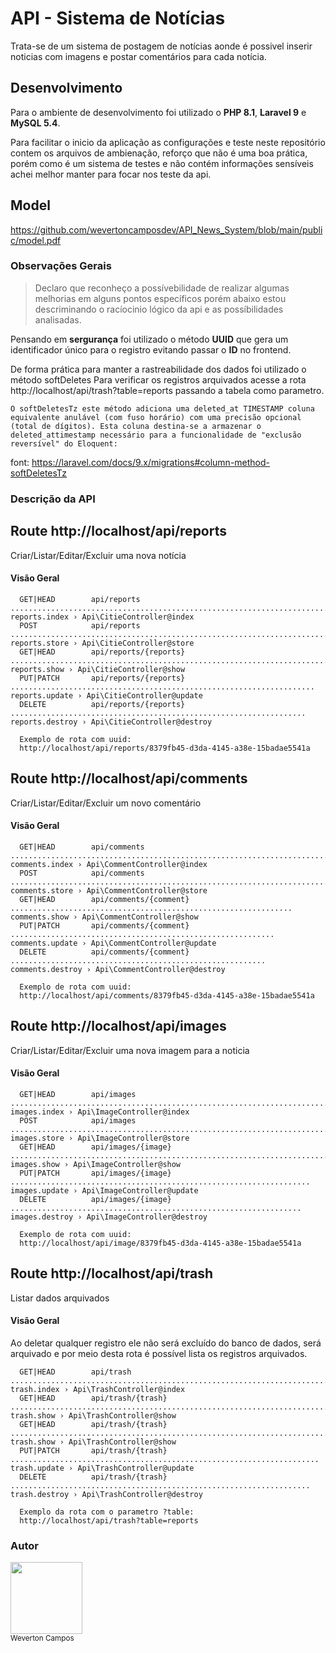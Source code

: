 # API - Sistema de Notícias

Trata-se de um sistema de postagem de notícias aonde é possivel inserir noticias com imagens e postar comentários para cada notícia.

## Desenvolvimento
Para o ambiente de desenvolvimento foi utilizado o **PHP 8.1**, **Laravel 9** e **MySQL 5.4**.

Para facilitar o inicio da aplicação as configurações e teste neste repositório contem os arquivos de ambienação, reforço que não é uma boa prática, porém como é um sistema de testes e não contém informações sensíveis achei melhor manter para focar nos teste da api.

## Model
https://github.com/wevertoncamposdev/API_News_System/blob/main/public/model.pdf


### Observações Gerais

>Declaro que reconheço a possívebilidade de realizar algumas melhorias em alguns pontos específicos porém abaixo estou descriminando o racíocinio lógico da api e as possíbilidades analisadas.

Pensando em **sergurança** foi utilizado o método **UUID** que gera um identificador único para o registro evitando passar o **ID** no frontend.


De forma prática para manter a rastreabilidade dos dados foi utilizado o método softDeletes
Para verificar os registros arquivados acesse a rota http://localhost/api/trash?table=reports passando a tabela como parametro.

```
O softDeletesTz este método adiciona uma deleted_at TIMESTAMP coluna equivalente anulável (com fuso horário) com uma precisão opcional (total de dígitos). Esta coluna destina-se a armazenar o deleted_attimestamp necessário para a funcionalidade de "exclusão reversível" do Eloquent:
```
font: https://laravel.com/docs/9.x/migrations#column-method-softDeletesTz


### Descrição da API




## Route http://localhost/api/reports

Criar/Listar/Editar/Excluir uma nova notícia

#### Visão Geral


```
  GET|HEAD        api/reports ............................................................................. reports.index › Api\CitieController@index  
  POST            api/reports ............................................................................. reports.store › Api\CitieController@store  
  GET|HEAD        api/reports/{reports} ........................................................................ reports.show › Api\CitieController@show  
  PUT|PATCH       api/reports/{reports} .................................................................... reports.update › Api\CitieController@update
  DELETE          api/reports/{reports} .................................................................. reports.destroy › Api\CitieController@destroy 

  Exemplo de rota com uuid:
  http://localhost/api/reports/8379fb45-d3da-4145-a38e-15badae5541a

```

## Route http://localhost/api/comments

Criar/Listar/Editar/Excluir um novo comentário
#### Visão Geral



```
  GET|HEAD        api/comments ....................................................................... comments.index › Api\CommentController@index  
  POST            api/comments ....................................................................... comments.store › Api\CommentController@store  
  GET|HEAD        api/comments/{comment} ............................................................... comments.show › Api\CommentController@show  
  PUT|PATCH       api/comments/{comment} ........................................................... comments.update › Api\CommentController@update  
  DELETE          api/comments/{comment} ......................................................... comments.destroy › Api\CommentController@destroy 

  Exemplo de rota com uuid:
  http://localhost/api/comments/8379fb45-d3da-4145-a38e-15badae5541a

```

## Route http://localhost/api/images

Criar/Listar/Editar/Excluir uma nova imagem para a noticia

#### Visão Geral


```
  GET|HEAD        api/images ............................................................................. images.index › Api\ImageController@index  
  POST            api/images ............................................................................. images.store › Api\ImageController@store  
  GET|HEAD        api/images/{image} ....................................................................... images.show › Api\ImageController@show  
  PUT|PATCH       api/images/{image} ................................................................... images.update › Api\ImageController@update  
  DELETE          api/images/{image} ................................................................. images.destroy › Api\ImageController@destroy   
  
  Exemplo de rota com uuid:
  http://localhost/api/image/8379fb45-d3da-4145-a38e-15badae5541a

```


## Route http://localhost/api/trash

Listar dados arquivados

#### Visão Geral
Ao deletar qualquer registro ele não será excluído do banco de dados, será arquivado e por meio desta rota é possível lista os registros arquivados.

```
  GET|HEAD        api/trash ............................................................................... trash.index › Api\TrashController@index  
  GET|HEAD        api/trash/{trash} ......................................................................... trash.show › Api\TrashController@show
  GET|HEAD        api/trash/{trash} ......................................................................... trash.show › Api\TrashController@show  
  PUT|PATCH       api/trash/{trash} ..................................................................... trash.update › Api\TrashController@update  
  DELETE          api/trash/{trash} ................................................................... trash.destroy › Api\TrashController@destroy 

  Exemplo da rota com o parametro ?table:
  http://localhost/api/trash?table=reports

```

### Autor <br>
<img src="https://github.com/wevertoncamposdev.png" width=115><br><sub>Weverton Campos</sub>
